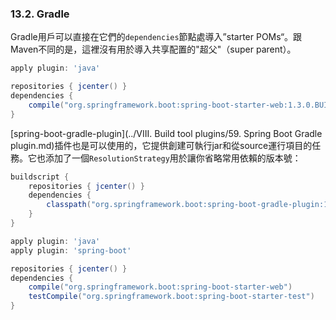 ### 13.2. Gradle

Gradle用戶可以直接在它們的`dependencies`節點處導入”starter POMs“。跟Maven不同的是，這裡沒有用於導入共享配置的"超父"（super parent）。
```gradle
apply plugin: 'java'

repositories { jcenter() }
dependencies {
    compile("org.springframework.boot:spring-boot-starter-web:1.3.0.BUILD-SNAPSHOT")
}
```
[spring-boot-gradle-plugin](../VIII. Build tool plugins/59. Spring Boot Gradle plugin.md)插件也是可以使用的，它提供創建可執行jar和從source運行項目的任務。它也添加了一個`ResolutionStrategy`用於讓你省略常用依賴的版本號：
```gradle
buildscript {
    repositories { jcenter() }
    dependencies {
        classpath("org.springframework.boot:spring-boot-gradle-plugin:1.3.0.BUILD-SNAPSHOT")
    }
}

apply plugin: 'java'
apply plugin: 'spring-boot'

repositories { jcenter() }
dependencies {
    compile("org.springframework.boot:spring-boot-starter-web")
    testCompile("org.springframework.boot:spring-boot-starter-test")
}
```
